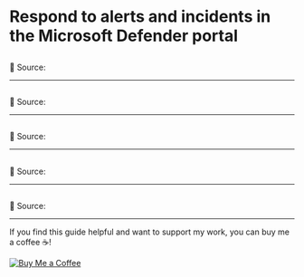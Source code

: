 # Respond to alerts and incidents in the Microsoft Defender portal

## 

📌 Source:

---
## 

📌 Source:

---
## 

📌 Source:

---
## 

📌 Source:

---
## 

📌 Source:

---

If you find this guide helpful and want to support my work, you can buy me a coffee ☕️!

[![Buy Me a Coffee](https://img.shields.io/badge/Buy%20Me%20a%20Coffee-Support%20My%20Work-orange)](https://buymeacoffee.com/404future)
